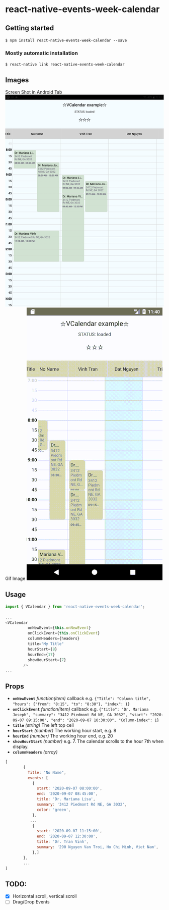 # react-native-events-week-calendar

## Getting started

`$ npm install react-native-events-week-calendar --save`

### Mostly automatic installation

`$ react-native link react-native-events-week-calendar`

## Images
Screen Shot in Android Tab
![Image of Sample](https://github.com/tbvinh/react-native-events-week-calendar/raw/master/example/demo-image.jpg)
Gif Image
![Image of Sample](https://github.com/tbvinh/react-native-events-week-calendar/raw/master/example/demo-sm.gif)

## Usage
```javascript
import { VCalendar } from 'react-native-events-week-calendar';

...
<VCalendar
          onNewEvent={this.onNewEvent}
          onClickEvent={this.onClickEvent}
          columnHeaders={headers}
          title="My Title"
          hourStart={8}
          hourEnd={17}
          showHourStart={7}
        />
...
```
## Props
* **`onNewEvent`** _function(item)_ callback e.g. ```{"Title": "Column title", "hours": {"from": "8:15", "to": "8:30"}, "index": 1}```
* **`onClickEvent`** _function(item)_ callback e.g. ```{"title": "Dr. Mariana Joseph", "summary": "3412 Piedmont Rd NE, GA 3032", "start": "2020-09-07 09:15:00", "end": "2020-09-07 10:30:00", "Column-index": 1}```
* **`title`** _(string)_ The left top cell
* **`hourStart`** _(number)_ The working hour start, e.g. 8
* **`hourEnd`** _(number)_ The working hour end, e.g. 20
* **`showHourStart`** _(number)_ e.g. 7. The calendar scrolls to the hour 7th when display.
* **`columnHeaders`** _(array)_
```js
[
        {
          Title: "No Name",
          events: [
            {
              start: '2020-09-07 08:00:00',
              end: '2020-09-07 08:45:00',
              title: 'Dr. Mariana Lisa',
              summary: '3412 Piedmont Rd NE, GA 3032',
              color: 'green',
            },
           ...
            {
              start: '2020-09-07 11:15:00',
              end: '2020-09-07 12:30:00',
              title: 'Dr. Tran Vinh',
              summary: '290 Nguyen Van Troi, Ho Chi Minh, Viet Nam',
            },]
        },
        ...
]
```
## TODO: 
- [x] Horizontal scroll, vertical scroll
- [ ] Drag/Drop Events
